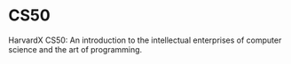 # CS50
HarvardX CS50: An introduction to the intellectual enterprises of computer science and the art of programming.
